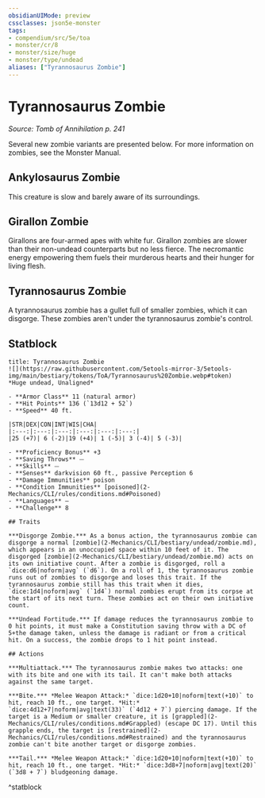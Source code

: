 ```yaml
---
obsidianUIMode: preview
cssclasses: json5e-monster
tags:
- compendium/src/5e/toa
- monster/cr/8
- monster/size/huge
- monster/type/undead
aliases: ["Tyrannosaurus Zombie"]
---
```

# Tyrannosaurus Zombie
*Source: Tomb of Annihilation p. 241*  

Several new zombie variants are presented below. For more information on zombies, see the Monster Manual.

## Ankylosaurus Zombie

This creature is slow and barely aware of its surroundings.

## Girallon Zombie

Girallons are four-armed apes with white fur. Girallon zombies are slower than their non-undead counterparts but no less fierce. The necromantic energy empowering them fuels their murderous hearts and their hunger for living flesh.

## Tyrannosaurus Zombie

A tyrannosaurus zombie has a gullet full of smaller zombies, which it can disgorge. These zombies aren't under the tyrannosaurus zombie's control.

## Statblock

```ad-statblock
title: Tyrannosaurus Zombie
![](https://raw.githubusercontent.com/5etools-mirror-3/5etools-img/main/bestiary/tokens/ToA/Tyrannosaurus%20Zombie.webp#token)
*Huge undead, Unaligned*

- **Armor Class** 11 (natural armor)
- **Hit Points** 136 (`13d12 + 52`)
- **Speed** 40 ft.

|STR|DEX|CON|INT|WIS|CHA|
|:---:|:---:|:---:|:---:|:---:|:---:|
|25 (+7)| 6 (-2)|19 (+4)| 1 (-5)| 3 (-4)| 5 (-3)|

- **Proficiency Bonus** +3
- **Saving Throws** ⏤
- **Skills** ⏤
- **Senses** darkvision 60 ft., passive Perception 6
- **Damage Immunities** poison
- **Condition Immunities** [poisoned](2-Mechanics/CLI/rules/conditions.md#Poisoned)
- **Languages** —
- **Challenge** 8

## Traits

***Disgorge Zombie.*** As a bonus action, the tyrannosaurus zombie can disgorge a normal [zombie](2-Mechanics/CLI/bestiary/undead/zombie.md), which appears in an unoccupied space within 10 feet of it. The disgorged [zombie](2-Mechanics/CLI/bestiary/undead/zombie.md) acts on its own initiative count. After a zombie is disgorged, roll a `dice:d6|noform|avg` (`d6`). On a roll of 1, the tyrannosaurus zombie runs out of zombies to disgorge and loses this trait. If the tyrannosaurus zombie still has this trait when it dies, `dice:1d4|noform|avg` (`1d4`) normal zombies erupt from its corpse at the start of its next turn. These zombies act on their own initiative count.

***Undead Fortitude.*** If damage reduces the tyrannosaurus zombie to 0 hit points, it must make a Constitution saving throw with a DC of 5+the damage taken, unless the damage is radiant or from a critical hit. On a success, the zombie drops to 1 hit point instead.

## Actions

***Multiattack.*** The tyrannosaurus zombie makes two attacks: one with its bite and one with its tail. It can't make both attacks against the same target.

***Bite.*** *Melee Weapon Attack:* `dice:1d20+10|noform|text(+10)` to hit, reach 10 ft., one target. *Hit:* `dice:4d12+7|noform|avg|text(33)` (`4d12 + 7`) piercing damage. If the target is a Medium or smaller creature, it is [grappled](2-Mechanics/CLI/rules/conditions.md#Grappled) (escape DC 17). Until this grapple ends, the target is [restrained](2-Mechanics/CLI/rules/conditions.md#Restrained) and the tyrannosaurus zombie can't bite another target or disgorge zombies.

***Tail.*** *Melee Weapon Attack:* `dice:1d20+10|noform|text(+10)` to hit, reach 10 ft., one target. *Hit:* `dice:3d8+7|noform|avg|text(20)` (`3d8 + 7`) bludgeoning damage.
```
^statblock